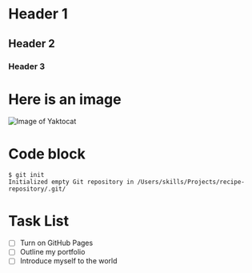 # Header 1
## Header 2
### Header 3

# Here is an image
![Image of Yaktocat](https://octodex.github.com/images/yaktocat.png)

# Code block
```
$ git init
Initialized empty Git repository in /Users/skills/Projects/recipe-repository/.git/
```
# Task List

- [ ] Turn on GitHub Pages
- [ ] Outline my portfolio
- [ ] Introduce myself to the world
